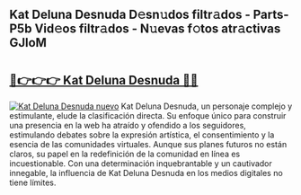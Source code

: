 ## Kat Deluna Desnuda D𝚎sn𝚞dos filtr𝚊dos - Parts-P5b Vid𝚎os filtr𝚊dos - N𝚞evas f𝚘tos atr𝚊ctivas GJloM

# <h2><a href="http://mbc8q8.tromn.icu/?c=Kat+Deluna+Desnuda">🔗👉👉👉 Kat Deluna Desnuda 🔗🔗</a></h2>

[![Kat Deluna Desnuda nuevo](https://i.imgur.com/pEAQMta.gif)](http://mbc8q8.tromn.icu/?c=Kat+Deluna+Desnuda)
Kat Deluna Desnuda, un personaje complejo y estimulante, elude la clasificación directa. Su enfoque único para construir una presencia en la web ha atraído y ofendido a los seguidores, estimulando debates sobre la expresión artística, el consentimiento y la esencia de las comunidades virtuales. Aunque sus planes futuros no están claros, su papel en la redefinición de la comunidad en línea es incuestionable. Con una determinación inquebrantable y un cautivador innegable, la influencia de Kat Deluna Desnuda en los medios digitales no tiene límites.
